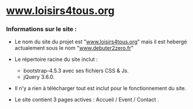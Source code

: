# www.loisirs4tous.org
### Informations sur le site :
* Le nom du site du projet est "www.loisirs4tous.org" mais il est hebergé actualement sous le nom "www.debuter2zero.fr"
* Le répertoire racine du site inclut :
  * bootstrap-4.5.3 avec ses fichiers CSS & Js.
  * jQuery 3.6.0.
  
* Il n'y a rien à télécharger tout est inclut pour le fonctionnement du site.
* Le site contient 3 pages actives : Accueil / Event / Contact .
